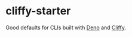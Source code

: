 # cliffy-starter

Good defaults for CLIs built with [Deno][deno] and [Cliffy][cliffy].

[deno]: https://deno.land
[cliffy]: https://cliffy.io
